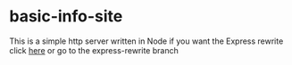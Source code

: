 # basic-info-site

This is a simple http server written in Node if you want the Express rewrite click [here](https://github.com/v4sj4n/basic-info-site/tree/express-rewrite) or go to the express-rewrite branch
